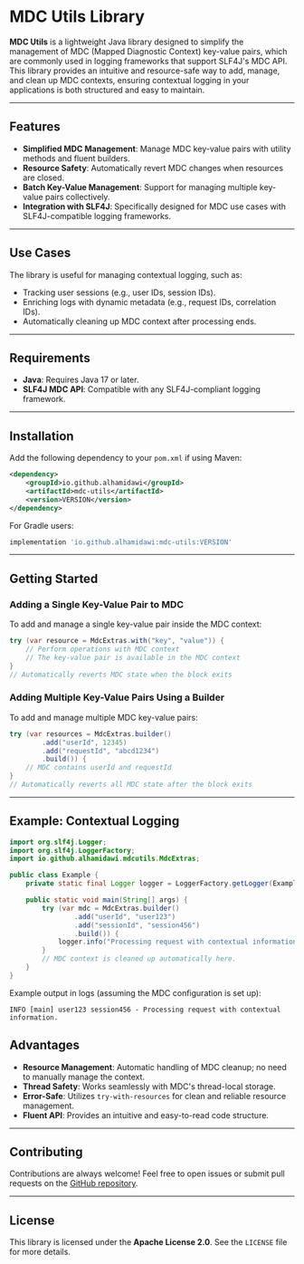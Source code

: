 # MDC Utils Library

**MDC Utils** is a lightweight Java library designed to simplify the management of MDC (Mapped Diagnostic Context) key-value pairs, which are commonly used in logging frameworks that support SLF4J's MDC API. This library provides an intuitive and resource-safe way to add, manage, and clean up MDC contexts, ensuring contextual logging in your applications is both structured and easy to maintain.

---

## Features
- **Simplified MDC Management**: Manage MDC key-value pairs with utility methods and fluent builders.
- **Resource Safety**: Automatically revert MDC changes when resources are closed.
- **Batch Key-Value Management**: Support for managing multiple key-value pairs collectively.
- **Integration with SLF4J**: Specifically designed for MDC use cases with SLF4J-compatible logging frameworks.

---

## Use Cases
The library is useful for managing contextual logging, such as:
- Tracking user sessions (e.g., user IDs, session IDs).
- Enriching logs with dynamic metadata (e.g., request IDs, correlation IDs).
- Automatically cleaning up MDC context after processing ends.

---

## Requirements
- **Java**: Requires Java 17 or later.
- **SLF4J MDC API**: Compatible with any SLF4J-compliant logging framework.

---

## Installation

Add the following dependency to your `pom.xml` if using Maven:

```xml
<dependency>
    <groupId>io.github.alhamidawi</groupId>
    <artifactId>mdc-utils</artifactId>
    <version>VERSION</version>
</dependency>
```

For Gradle users:

```groovy
implementation 'io.github.alhamidawi:mdc-utils:VERSION'
```

---

## Getting Started

### Adding a Single Key-Value Pair to MDC
To add and manage a single key-value pair inside the MDC context:

```java
try (var resource = MdcExtras.with("key", "value")) {
    // Perform operations with MDC context
    // The key-value pair is available in the MDC context
}
// Automatically reverts MDC state when the block exits
```

### Adding Multiple Key-Value Pairs Using a Builder
To add and manage multiple MDC key-value pairs:

```java
try (var resources = MdcExtras.builder()
        .add("userId", 12345)
        .add("requestId", "abcd1234")
        .build()) {
    // MDC contains userId and requestId
}
// Automatically reverts all MDC state after the block exits
```

---

## Example: Contextual Logging
```java
import org.slf4j.Logger;
import org.slf4j.LoggerFactory;
import io.github.alhamidawi.mdcutils.MdcExtras;

public class Example {
    private static final Logger logger = LoggerFactory.getLogger(Example.class);

    public static void main(String[] args) {
        try (var mdc = MdcExtras.builder()
                .add("userId", "user123")
                .add("sessionId", "session456")
                .build()) {
            logger.info("Processing request with contextual information.");
        }
        // MDC context is cleaned up automatically here.
    }
}
```

Example output in logs (assuming the MDC configuration is set up):

```text
INFO [main] user123 session456 - Processing request with contextual information.
```

## Advantages
- **Resource Management**: Automatic handling of MDC cleanup; no need to manually manage the context.
- **Thread Safety**: Works seamlessly with MDC's thread-local storage.
- **Error-Safe**: Utilizes `try-with-resources` for clean and reliable resource management.
- **Fluent API**: Provides an intuitive and easy-to-read code structure.

---

## Contributing
Contributions are always welcome! Feel free to open issues or submit pull requests on the [GitHub repository](https://github.com/alhamidawi/mdc-utils).

---

## License
This library is licensed under the **Apache License 2.0**. See the `LICENSE` file for more details.